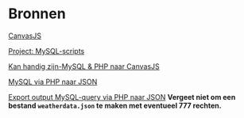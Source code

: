 # Bronnen

[CanvasJS](https://canvasjs.com/)

[Project: MySQL-scripts](https://www.raspberryweather.com/python-script/)

[Kan handig zijn-MySQL & PHP naar CanvasJS](https://canvasjs.com/forums/topic/how-can-i-use-php-mysql-dynamic-data/)

[MySQL via PHP naar JSON](https://www.youtube.com/watch?v=CZ8PdfVZTCQ)

[Export output MySQL-query via PHP naar JSON](https://www.youtube.com/watch?v=78FAtAcLvqY) **Vergeet niet om een bestand `weatherdata.json` te maken met eventueel 777 rechten.**
